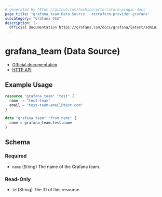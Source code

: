 ```yaml
---
# generated by https://github.com/hashicorp/terraform-plugin-docs
page_title: "grafana_team Data Source - terraform-provider-grafana"
subcategory: "Grafana OSS"
description: |-
  Official documentation https://grafana.com/docs/grafana/latest/administration/manage-users-and-permissions/manage-teams/HTTP API https://grafana.com/docs/grafana/latest/http_api/team/
---
```


# grafana_team (Data Source)

* [Official documentation](https://grafana.com/docs/grafana/latest/administration/manage-users-and-permissions/manage-teams/)
* [HTTP API](https://grafana.com/docs/grafana/latest/http_api/team/)

## Example Usage

```terraform
resource "grafana_team" "test" {
  name  = "test-team"
  email = "test-team-email@test.com"
}

data "grafana_team" "from_name" {
  name = grafana_team.test.name
}
```

<!-- schema generated by tfplugindocs -->
## Schema

### Required

- `name` (String) The name of the Grafana team.

### Read-Only

- `id` (String) The ID of this resource.


